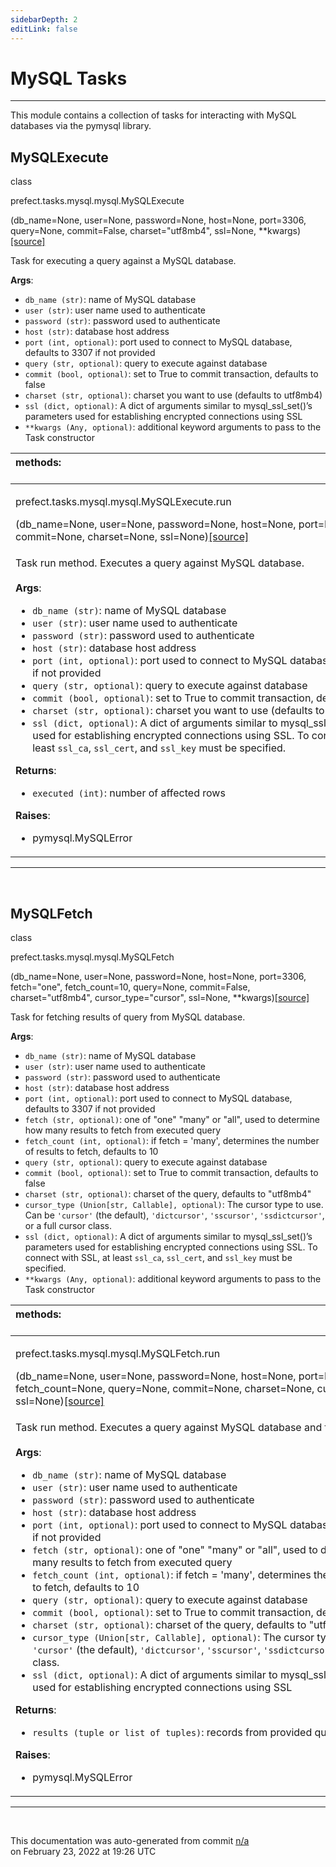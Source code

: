 ```yaml
---
sidebarDepth: 2
editLink: false
---
```

# MySQL Tasks
---
This module contains a collection of tasks for interacting with MySQL databases via
the pymysql library.
 ## MySQLExecute
 <div class='class-sig' id='prefect-tasks-mysql-mysql-mysqlexecute'><p class="prefect-sig">class </p><p class="prefect-class">prefect.tasks.mysql.mysql.MySQLExecute</p>(db_name=None, user=None, password=None, host=None, port=3306, query=None, commit=False, charset=&quot;utf8mb4&quot;, ssl=None, **kwargs)<span class="source"><a href="https://github.com/PrefectHQ/prefect/blob/master/src/prefect/tasks/mysql/mysql.py#L9">[source]</a></span></div>

Task for executing a query against a MySQL database.

**Args**:     <ul class="args"><li class="args">`db_name (str)`: name of MySQL database     </li><li class="args">`user (str)`: user name used to authenticate     </li><li class="args">`password (str)`: password used to authenticate     </li><li class="args">`host (str)`: database host address     </li><li class="args">`port (int, optional)`: port used to connect to MySQL database, defaults to 3307         if not provided     </li><li class="args">`query (str, optional)`: query to execute against database     </li><li class="args">`commit (bool, optional)`: set to True to commit transaction, defaults to false     </li><li class="args">`charset (str, optional)`: charset you want to use (defaults to utf8mb4)     </li><li class="args">`ssl (dict, optional)`: A dict of arguments similar to mysql_ssl_set()’s             parameters used for establishing encrypted connections using SSL     </li><li class="args">`**kwargs (Any, optional)`: additional keyword arguments to pass to the         Task constructor</li></ul>

|methods: &nbsp;&nbsp;&nbsp;&nbsp;&nbsp;&nbsp;&nbsp;&nbsp;&nbsp;&nbsp;&nbsp;&nbsp;&nbsp;&nbsp;&nbsp;&nbsp;&nbsp;&nbsp;&nbsp;&nbsp;&nbsp;&nbsp;&nbsp;&nbsp;&nbsp;&nbsp;&nbsp;&nbsp;&nbsp;&nbsp;&nbsp;&nbsp;&nbsp;&nbsp;&nbsp;&nbsp;&nbsp;&nbsp;&nbsp;&nbsp;&nbsp;&nbsp;&nbsp;&nbsp;&nbsp;&nbsp;&nbsp;&nbsp;&nbsp;&nbsp;&nbsp;&nbsp;&nbsp;&nbsp;&nbsp;&nbsp;&nbsp;&nbsp;&nbsp;&nbsp;&nbsp;&nbsp;&nbsp;&nbsp;&nbsp;&nbsp;&nbsp;&nbsp;&nbsp;&nbsp;&nbsp;&nbsp;&nbsp;&nbsp;&nbsp;&nbsp;&nbsp;&nbsp;&nbsp;&nbsp;&nbsp;&nbsp;&nbsp;&nbsp;&nbsp;&nbsp;&nbsp;&nbsp;&nbsp;&nbsp;&nbsp;&nbsp;&nbsp;&nbsp;&nbsp;&nbsp;&nbsp;&nbsp;&nbsp;&nbsp;&nbsp;&nbsp;&nbsp;&nbsp;&nbsp;&nbsp;&nbsp;&nbsp;&nbsp;&nbsp;&nbsp;&nbsp;&nbsp;&nbsp;&nbsp;&nbsp;&nbsp;&nbsp;&nbsp;&nbsp;&nbsp;&nbsp;&nbsp;&nbsp;&nbsp;&nbsp;&nbsp;&nbsp;&nbsp;&nbsp;&nbsp;&nbsp;&nbsp;&nbsp;&nbsp;&nbsp;&nbsp;&nbsp;&nbsp;&nbsp;&nbsp;&nbsp;&nbsp;&nbsp;&nbsp;&nbsp;&nbsp;&nbsp;&nbsp;&nbsp;|
|:----|
 | <div class='method-sig' id='prefect-tasks-mysql-mysql-mysqlexecute-run'><p class="prefect-class">prefect.tasks.mysql.mysql.MySQLExecute.run</p>(db_name=None, user=None, password=None, host=None, port=None, query=None, commit=None, charset=None, ssl=None)<span class="source"><a href="https://github.com/PrefectHQ/prefect/blob/master/src/prefect/tasks/mysql/mysql.py#L53">[source]</a></span></div>
<p class="methods">Task run method. Executes a query against MySQL database.<br><br>**Args**:     <ul class="args"><li class="args">`db_name (str)`: name of MySQL database     </li><li class="args">`user (str)`: user name used to authenticate     </li><li class="args">`password (str)`: password used to authenticate     </li><li class="args">`host (str)`: database host address     </li><li class="args">`port (int, optional)`: port used to connect to MySQL database, defaults to 3307         if not provided     </li><li class="args">`query (str, optional)`: query to execute against database     </li><li class="args">`commit (bool, optional)`: set to True to commit transaction, defaults to false     </li><li class="args">`charset (str, optional)`: charset you want to use (defaults to "utf8mb4")     </li><li class="args">`ssl (dict, optional)`: A dict of arguments similar to mysql_ssl_set()’s         parameters used for establishing encrypted connections using SSL. To connect         with SSL, at least `ssl_ca`, `ssl_cert`, and `ssl_key` must be specified.</li></ul> **Returns**:     <ul class="args"><li class="args">`executed (int)`: number of affected rows</li></ul> **Raises**:     <ul class="args"><li class="args">pymysql.MySQLError</li></ul></p>|

---
<br>

 ## MySQLFetch
 <div class='class-sig' id='prefect-tasks-mysql-mysql-mysqlfetch'><p class="prefect-sig">class </p><p class="prefect-class">prefect.tasks.mysql.mysql.MySQLFetch</p>(db_name=None, user=None, password=None, host=None, port=3306, fetch=&quot;one&quot;, fetch_count=10, query=None, commit=False, charset=&quot;utf8mb4&quot;, cursor_type=&quot;cursor&quot;, ssl=None, **kwargs)<span class="source"><a href="https://github.com/PrefectHQ/prefect/blob/master/src/prefect/tasks/mysql/mysql.py#L128">[source]</a></span></div>

Task for fetching results of query from MySQL database.

**Args**:     <ul class="args"><li class="args">`db_name (str)`: name of MySQL database     </li><li class="args">`user (str)`: user name used to authenticate     </li><li class="args">`password (str)`: password used to authenticate     </li><li class="args">`host (str)`: database host address     </li><li class="args">`port (int, optional)`: port used to connect to MySQL database, defaults to 3307 if not         provided     </li><li class="args">`fetch (str, optional)`: one of "one" "many" or "all", used to determine how many         results to fetch from executed query     </li><li class="args">`fetch_count (int, optional)`: if fetch = 'many', determines the number of results to         fetch, defaults to 10     </li><li class="args">`query (str, optional)`: query to execute against database     </li><li class="args">`commit (bool, optional)`: set to True to commit transaction, defaults to false     </li><li class="args">`charset (str, optional)`: charset of the query, defaults to "utf8mb4"     </li><li class="args">`cursor_type (Union[str, Callable], optional)`: The cursor type to use.         Can be `'cursor'` (the default), `'dictcursor'`, `'sscursor'`, `'ssdictcursor'`,         or a full cursor class.     </li><li class="args">`ssl (dict, optional)`: A dict of arguments similar to mysql_ssl_set()’s             parameters used for establishing encrypted connections using SSL. To connect             with SSL, at least `ssl_ca`, `ssl_cert`, and `ssl_key` must be specified.     </li><li class="args">`**kwargs (Any, optional)`: additional keyword arguments to pass to the         Task constructor</li></ul>

|methods: &nbsp;&nbsp;&nbsp;&nbsp;&nbsp;&nbsp;&nbsp;&nbsp;&nbsp;&nbsp;&nbsp;&nbsp;&nbsp;&nbsp;&nbsp;&nbsp;&nbsp;&nbsp;&nbsp;&nbsp;&nbsp;&nbsp;&nbsp;&nbsp;&nbsp;&nbsp;&nbsp;&nbsp;&nbsp;&nbsp;&nbsp;&nbsp;&nbsp;&nbsp;&nbsp;&nbsp;&nbsp;&nbsp;&nbsp;&nbsp;&nbsp;&nbsp;&nbsp;&nbsp;&nbsp;&nbsp;&nbsp;&nbsp;&nbsp;&nbsp;&nbsp;&nbsp;&nbsp;&nbsp;&nbsp;&nbsp;&nbsp;&nbsp;&nbsp;&nbsp;&nbsp;&nbsp;&nbsp;&nbsp;&nbsp;&nbsp;&nbsp;&nbsp;&nbsp;&nbsp;&nbsp;&nbsp;&nbsp;&nbsp;&nbsp;&nbsp;&nbsp;&nbsp;&nbsp;&nbsp;&nbsp;&nbsp;&nbsp;&nbsp;&nbsp;&nbsp;&nbsp;&nbsp;&nbsp;&nbsp;&nbsp;&nbsp;&nbsp;&nbsp;&nbsp;&nbsp;&nbsp;&nbsp;&nbsp;&nbsp;&nbsp;&nbsp;&nbsp;&nbsp;&nbsp;&nbsp;&nbsp;&nbsp;&nbsp;&nbsp;&nbsp;&nbsp;&nbsp;&nbsp;&nbsp;&nbsp;&nbsp;&nbsp;&nbsp;&nbsp;&nbsp;&nbsp;&nbsp;&nbsp;&nbsp;&nbsp;&nbsp;&nbsp;&nbsp;&nbsp;&nbsp;&nbsp;&nbsp;&nbsp;&nbsp;&nbsp;&nbsp;&nbsp;&nbsp;&nbsp;&nbsp;&nbsp;&nbsp;&nbsp;&nbsp;&nbsp;&nbsp;&nbsp;&nbsp;&nbsp;|
|:----|
 | <div class='method-sig' id='prefect-tasks-mysql-mysql-mysqlfetch-run'><p class="prefect-class">prefect.tasks.mysql.mysql.MySQLFetch.run</p>(db_name=None, user=None, password=None, host=None, port=None, fetch=None, fetch_count=None, query=None, commit=None, charset=None, cursor_type=None, ssl=None)<span class="source"><a href="https://github.com/PrefectHQ/prefect/blob/master/src/prefect/tasks/mysql/mysql.py#L186">[source]</a></span></div>
<p class="methods">Task run method. Executes a query against MySQL database and fetches results.<br><br>**Args**:     <ul class="args"><li class="args">`db_name (str)`: name of MySQL database     </li><li class="args">`user (str)`: user name used to authenticate     </li><li class="args">`password (str)`: password used to authenticate     </li><li class="args">`host (str)`: database host address     </li><li class="args">`port (int, optional)`: port used to connect to MySQL database, defaults to 3307 if not         provided     </li><li class="args">`fetch (str, optional)`: one of "one" "many" or "all", used to determine how many         results to fetch from executed query     </li><li class="args">`fetch_count (int, optional)`: if fetch = 'many', determines the number of results to         fetch, defaults to 10     </li><li class="args">`query (str, optional)`: query to execute against database     </li><li class="args">`commit (bool, optional)`: set to True to commit transaction, defaults to false     </li><li class="args">`charset (str, optional)`: charset of the query, defaults to "utf8mb4"     </li><li class="args">`cursor_type (Union[str, Callable], optional)`: The cursor type to use.         Can be `'cursor'` (the default), `'dictcursor'`, `'sscursor'`, `'ssdictcursor'`,         or a full cursor class.     </li><li class="args">`ssl (dict, optional)`: A dict of arguments similar to mysql_ssl_set()’s             parameters used for establishing encrypted connections using SSL</li></ul> **Returns**:     <ul class="args"><li class="args">`results (tuple or list of tuples)`: records from provided query</li></ul> **Raises**:     <ul class="args"><li class="args">pymysql.MySQLError</li></ul></p>|

---
<br>


<p class="auto-gen">This documentation was auto-generated from commit <a href='https://github.com/PrefectHQ/prefect/commit/n/a'>n/a</a> </br>on February 23, 2022 at 19:26 UTC</p>